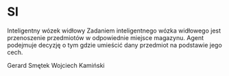 # SI
Inteligentny wózek widłowy
Zadaniem inteligentnego wózka widłowego jest przenoszenie przedmiotów w odpowiednie miejsce
magazynu. Agent podejmuje decyzję o tym gdzie umieścić dany przedmiot na podstawie jego cech.

Gerard Smętek
Wojciech Kamiński
